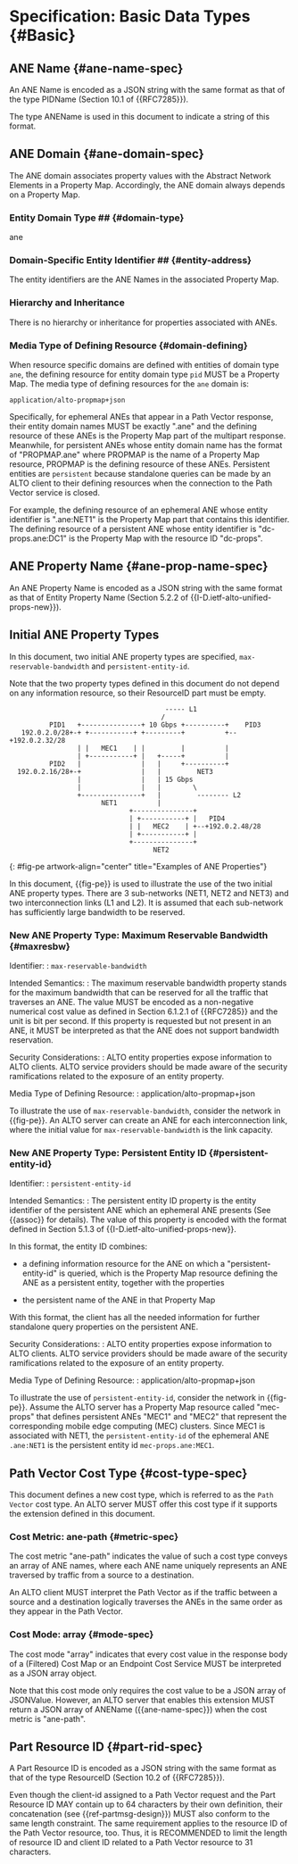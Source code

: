 # Specification: Basic Data Types {#Basic}

## ANE Name {#ane-name-spec}

An ANE Name is encoded as a JSON string with the same format as that of the type
PIDName (Section 10.1 of {{RFC7285}}).

The type ANEName is used in this document to indicate a string of this
format.

## ANE Domain {#ane-domain-spec}

The ANE domain associates property values with the Abstract Network Elements in
a Property Map. Accordingly, the ANE domain always depends on a Property Map.

### Entity Domain Type ## {#domain-type}

ane

### Domain-Specific Entity Identifier ## {#entity-address}

The entity identifiers are the ANE Names in the associated Property Map.

### Hierarchy and Inheritance

There is no hierarchy or inheritance for properties associated with ANEs.

### Media Type of Defining Resource {#domain-defining}

When resource specific domains are defined with entities of domain type `ane`,
the defining resource for entity domain type `pid` MUST be a Property Map. The
media type of defining resources for the `ane` domain is:

    application/alto-propmap+json

Specifically, for ephemeral ANEs that appear in a Path Vector response, their
entity domain names MUST be exactly ".ane" and the defining resource of these
ANEs is the Property Map part of the multipart response. Meanwhile, for
persistent ANEs whose entity domain name has the format of "PROPMAP.ane" where
PROPMAP is the name of a Property Map resource, PROPMAP is the defining resource
of these ANEs. Persistent entities are `persistent` because standalone queries
can be made by an ALTO client to their defining resources when the connection to
the Path Vector service is closed.

For example, the defining resource of an ephemeral ANE whose entity identifier
is ".ane:NET1" is the Property Map part that contains this identifier. The
defining resource of a persistent ANE whose entity identifier is
"dc-props.ane:DC1" is the Property Map with the resource ID "dc-props".


## ANE Property Name {#ane-prop-name-spec}

An ANE Property Name is encoded as a JSON string with the same format as that of
Entity Property Name (Section 5.2.2 of {{I-D.ietf-alto-unified-props-new}}).

## Initial ANE Property Types

In this document, two initial ANE property types are specified,
`max-reservable-bandwidth` and `persistent-entity-id`.

Note that the two property types defined in this document do not depend on any
information resource, so their ResourceID part must be empty.

~~~~~~~~~~ drawing
                                       ----- L1
                                      /
          PID1   +---------------+ 10 Gbps +----------+    PID3
   192.0.2.0/28+-+ +-----------+ +---------+          +--+192.0.2.32/28
                 | |   MEC1    | |         |          |
                 | +-----------+ |   +-----+          |
          PID2   |               |   |     +----------+
  192.0.2.16/28+-+               |   |         NET3
                 |               |   | 15 Gbps
                 |               |   |        \
                 +---------------+   |         -------- L2
                       NET1          |
                              +---------------+
                              | +-----------+ |   PID4
                              | |   MEC2    | +--+192.0.2.48/28
                              | +-----------+ |
                              +---------------+
                                    NET2
~~~~~~~~~~
{: #fig-pe artwork-align="center" title="Examples of ANE Properties"}

In this document, {{fig-pe}} is used to illustrate the use of the two initial
ANE property types. There are 3 sub-networks (NET1, NET2 and NET3) and two
interconnection links (L1 and L2). It is assumed that each sub-network has
sufficiently large bandwidth to be reserved.

### New ANE Property Type: Maximum Reservable Bandwidth {#maxresbw}

Identifier:
: `max-reservable-bandwidth`

Intended Semantics:
: The maximum reservable bandwidth property stands for the maximum bandwidth
  that can be reserved for all the traffic that traverses an ANE. The value MUST
  be encoded as a non-negative numerical cost value as defined in Section
  6.1.2.1 of {{RFC7285}} and the unit is bit per second. If this property is
  requested but not present in an ANE, it MUST be interpreted as that the ANE
  does not support bandwidth reservation.

Security Considerations:
: ALTO entity properties expose information to ALTO clients. ALTO service
  providers should be made aware of the security ramifications related to the
  exposure of an entity property.

Media Type of Defining Resource:
: application/alto-propmap+json

To illustrate the use of `max-reservable-bandwidth`, consider the network in
{{fig-pe}}. An ALTO server can create an ANE for each interconnection link,
where the initial value for `max-reservable-bandwidth` is the link capacity.

### New ANE Property Type: Persistent Entity ID {#persistent-entity-id}

Identifier:
: `persistent-entity-id`

Intended Semantics:
: The persistent entity ID property is the entity identifier of the persistent
  ANE which an ephemeral ANE presents (See {{assoc}} for details). The value of
  this property is encoded with the format defined in Section 5.1.3 of
  {{I-D.ietf-alto-unified-props-new}}.

  In this format, the entity ID combines:

  - a defining information resource for the ANE on which a
    "persistent-entity-id" is queried, which is the Property Map resource
    defining the ANE as a persistent entity, together with the properties

  - the persistent name of the ANE in that Property Map

  With this format, the client has all the needed information for further
  standalone query properties on the persistent ANE.

Security Considerations:
: ALTO entity properties expose information to ALTO clients. ALTO service
  providers should be made aware of the security ramifications related to the
  exposure of an entity property.

Media Type of Defining Resource:
: application/alto-propmap+json

To illustrate the use of `persistent-entity-id`, consider the network in
{{fig-pe}}. Assume the ALTO server has a Property Map resource called
"mec-props" that defines persistent ANEs "MEC1" and "MEC2" that represent the
corresponding mobile edge computing (MEC) clusters. Since MEC1 is associated
with NET1, the `persistent-entity-id` of the ephemeral ANE `.ane:NET1` is the
persistent entity id `mec-props.ane:MEC1`.

## Path Vector Cost Type {#cost-type-spec}

This document defines a new cost type, which is referred to as the `Path Vector`
cost type. An ALTO server MUST offer this cost type if it supports the extension
defined in this document.

### Cost Metric: ane-path {#metric-spec}

The cost metric "ane-path" indicates the value of such a cost type conveys an
array of ANE names, where each ANE name uniquely represents an ANE traversed by
traffic from a source to a destination.

An ALTO client MUST interpret the Path Vector as if the traffic between a source
and a destination logically traverses the ANEs in the same order as they appear
in the Path Vector.

### Cost Mode: array {#mode-spec}

The cost mode "array" indicates that every cost value in the response body of a
(Filtered) Cost Map or an Endpoint Cost Service MUST be interpreted as a JSON
array object.

Note that this cost mode only requires the cost value to be a JSON array of
JSONValue. However, an ALTO server that enables this extension MUST return a
JSON array of ANEName ({{ane-name-spec}}) when the cost metric is
"ane-path".

## Part Resource ID {#part-rid-spec}

A Part Resource ID is encoded as a JSON string with the same format as that of the
type ResourceID (Section 10.2 of {{RFC7285}}).

Even though the client-id assigned to a Path Vector request and the Part
Resource ID MAY contain up to 64 characters by their own definition, their
concatenation (see {{ref-partmsg-design}}) MUST also conform to the same length
constraint. The same requirement applies to the resource ID of the Path Vector
resource, too. Thus, it is RECOMMENDED to limit the length of resource ID and
client ID related to a Path Vector resource to 31 characters.
